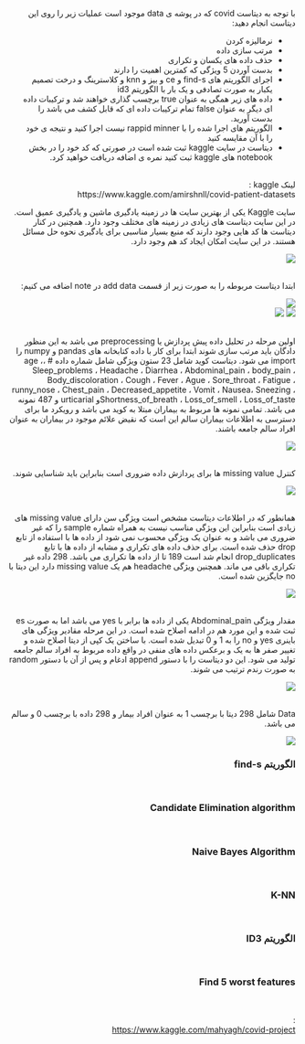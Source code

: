 <div dir="rtl">
  
  با توجه به دیتاست covid که در پوشه ی data موجود است عملیات زیر را روی این دیتاست انجام دهید:
  - نرمالیزه کردن
  - مرتب سازی داده
  - حذف داده های یکسان و تکراری
  - بدست آوردن 5 ویژگی که کمترین اهمیت را دارند
  -  اجرای الگوریتم های find-s و ce و بیز و knn و کلاسترینگ و درخت تصمیم یکبار به صورت تصادفی و یک بار با الگوریتم id3
  - داده های زیر همگی به عنوان true برچسب گذاری خواهند شد و ترکیبات داده ای دیگر به عنوان false تمام ترکیبات داده ای که قابل کشف می باشد را بدست آورید.
  - الگوریتم های اجرا شده را با rappid minner نیست اجرا کنید و نتیجه ی خود را با آن مقایسه کنید
  - دیتاست در سایت kaggle ثبت شده است در صورتی که کد خود را در بخش notebook های kaggle ثبت کنید نمره ی اضافه دریافت خواهید کرد.
  
  
<br />
  لینک kaggle
  : 
  <br />
  https://www.kaggle.com/amirshnll/covid-patient-datasets
  
</div>

<div dir="rtl">

  سایت Kaggle یکی از بهترین سایت ها در زمینه یادگیری ماشین و یادگیری عمیق است. در این سایت دیتاست های زیادی در زمینه های مختلف وجود دارد. همچنین در کنار دیتاست ها کد هایی وجود دارند که منبع بسیار مناسبی برای یادگیری نحوه حل مسائل هستند. 
  در این سایت امکان ایجاد کد هم وجود دارد.
<br/>
  
  ![](https://github.com/semnan-university-ai/machine-learning-class/blob/main/final%20project/mahyaghlmrz/prj/img/1.PNG)
  
<br/>
  ابتدا دیتاست مربوطه را به صورت زیر از قسمت add data در note اضافه می کنیم:
<br/>
  
  ![](https://github.com/semnan-university-ai/machine-learning-class/blob/main/final%20project/mahyaghlmrz/prj/img/2.PNG)  
  ![](https://github.com/semnan-university-ai/machine-learning-class/blob/main/final%20project/mahyaghlmrz/prj/img/3.PNG)
  ![](https://github.com/semnan-university-ai/machine-learning-class/blob/main/final%20project/mahyaghlmrz/prj/img/4.PNG)
  
<br/>
   اولین مرحله در تحلیل داده پیش پردازش یا preprocessing می باشد به این منظور دادگان باید مرتب سازی شوند ابتدا برای کار با داده کتابخانه های pandas و numpy را import می شود. 
   دیتاست کوید شامل 23 ستون ویژگی شامل شماره داده # ،age ، Sleep_problems ، Headache ، Diarrhea ، Abdominal_pain ، body_pain ، Body_discoloration ، Cough
      ، Fever ، Ague ، Sore_throat ، Fatigue ، runny_nose ، Chest_pain ، Decreased_appetite ، Vomit ، Nausea، Sneezing ، Shortness_of_breath ، 
   Loss_of_smell ، Loss_of_tasteو urticarial و 487 نمونه می باشد. تمامی نمونه ها مربوط به بیماران مبتلا به کوید می باشد و رویکرد ما برای دسترسی به اطلاعات بیماران سالم این است که نقیض علائم موجود در بیماران به عنوان افراد سالم جامعه باشند.
<br/>
  
  ![](https://github.com/semnan-university-ai/machine-learning-class/blob/main/final%20project/mahyaghlmrz/prj/img/5.PNG)  
  
<br/>
  کنترل missing value ها برای پردازش داده ضروری است بنابراین باید شناسایی شوند.
<br/> 
  
  ![](https://github.com/semnan-university-ai/machine-learning-class/blob/main/final%20project/mahyaghlmrz/prj/img/6.PNG)  
  
<br/>
   همانطور که در اطلاعات دیتاست مشخص است ویژگی سن دارای missing value های زیادی است بنابراین این ویژگی مناسب نیست به همراه شماره sample را که غیر ضروری می باشد و به عنوان یک ویژگی محسوب نمی شود از داده ها با استفاده از تابع drop حذف شده است. 
   برای حذف داده های تکراری و مشابه از داده ها با تابع drop_duplicates انجام شد است 189 تا از داده ها تکراری می باشد. 298 داده غیر تکراری باقی می ماند. 
   همچنین ویژگی headache هم یک missing value دارد این دیتا با no جایگزین شده است. 
<br/> 
  
  ![](https://github.com/semnan-university-ai/machine-learning-class/blob/main/final%20project/mahyaghlmrz/prj/img/7.PNG)  
  
<br/>
   مقدار ویژگی Abdominal_pain یکی از داده ها برابر با yes می باشد اما به صورت es ثبت شده و این مورد هم در ادامه اصلاح شده است. در این مرحله مقادیر ویژگی های باینری yes و no را به 1 و 0 تبدیل شده است.
   با ساختن یک کپی از دیتا اصلاح شده و تغییر صفر ها به یک و برعکس داده های منفی در واقع داده مربوط به افراد سالم جامعه تولید می شود. این دو دیتاست را با دستور append ادغام و پس از آن با دستور random به صورت رندم ترتیب می شوند.
<br/>
  
  ![](https://github.com/semnan-university-ai/machine-learning-class/blob/main/final%20project/mahyaghlmrz/prj/img/8.PNG)  
  
<br/>
   Data شامل 298 دیتا با برچسب 1 به عنوان افراد بیمار و 298 داده با برچسب 0 و سالم می باشد.
<br/>
  
  ![](https://github.com/semnan-university-ai/machine-learning-class/blob/main/final%20project/mahyaghlmrz/prj/img/data.PNG)   
  
  ### الگوریتم find-s
  
<br/>
  
  ### Candidate Elimination algorithm
  
<br/>
  
  ### Naive Bayes Algorithm
  
<br/>
    
  ### K-NN
  
<br/>
  
  ### الگوریتم ID3
  
<br/>
  
  ### Find 5 worst features
  
<br/>
  
: 
  <br />
https://www.kaggle.com/mahyagh/covid-project

</div>

